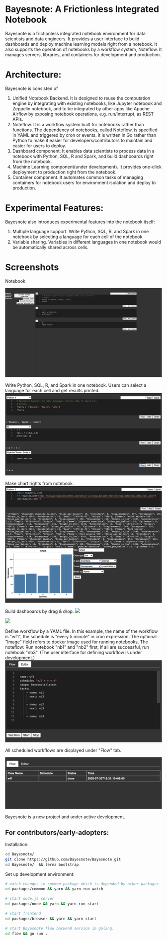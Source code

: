 # Bayesnote: A Frictionless Integrated Notebook

Bayesnote is a frictionless integrated notebook environment for data scientists and data engineers. It provides a user interface to build dashboards and deploy machine learning models right from a notebook. It also supports the operation of notebooks by a workflow system, Noteflow. It manages servers, libraries, and containers for development and production.

# Architecture:
Bayesnote is consisted of
1. Unified Notebook Backend. It is designed to reuse the computation engine by integrating with existing notebooks, like Jupyter notebook and Zeppelin notebook, and to be integrated by other apps like Apache Airflow by exposing notebook operations, e.g. run/interrupt, as REST APIs.
2. Noteflow. It is a workflow system built for notebooks rather than functions. The dependency of notebooks, called Noteflow, is specified in YAML and triggered by cron or events. It is written in Go rather than Python to make it easier for developers/contributors to maintain and easier for users to deploy.
3. Dashboard component. It enables data scientists to process data in a notebook with Python, SQL, R and Spark, and build dashboards right from the notebook.
4. Machine Learning component(under development). It provides one-click deployment to production right from the notebook.
5. Container component. It automates common tasks of managing containers for notebook users for environment isolation and deploy to production.

# Experimental Features:
Bayesnote also introduces experimental features into the notebook itself:
1. Multiple language support. Write Python, SQL, R, and Spark in one notebook by selecting a language for each cell of the notebook.
2. Variable sharing. Variables in different languages in one notebook would be automatically shared across cells.

# Screenshots

Notebook

![](./.github/notebook.png)

Write Python, SQL, R, and Spark in one notebook. Users can select a language for each cell and get results printed.
![](.github/multi.png)

Make chart rights from notebook.
![](.github/chart.png)

Build dashboards by drag & drop.
![](.github/drag.png)


![](.github/dashboard.png)

Define workflow by a YAML file. In this example, the name of the workflow is "wf1", the schedule is "every 5 minute" in cron expression. The optional "Image" field refers to docker image used for running notebooks. The noteflow: Run notebook "nb1" and "nb2" first; If all are successful, run notebook "nb3".
(The user interface for defining workflow is under development.)
![](.github/editor.png)

All scheduled workflows are displayed under "Flow" tab.

![](.github/flow.png)

Bayesnote is a new project and under active development.

## For contributors/early-adopters: 

Installation:
```sh
cd Bayesnote/
git clone https://github.com/Bayesnote/Bayesnote.git
cd Bayesnote/  && lerna bootstrap
```

Set up development environment:
```sh
# watch changes in common package which is depended by other packages
cd packages/common && yarn && yarn run watch
```

```sh
# start node.js server
cd packages/node && yarn && yarn run start
```

```sh
# start frontend
cd packages/browser && yarn && yarn start
```

```sh
# start Bayesnote flow backend service in golang.
cd flow && go run .
```
